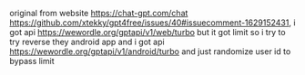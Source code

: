 original from website https://chat-gpt.com/chat  https://github.com/xtekky/gpt4free/issues/40#issuecomment-1629152431, i got api https://wewordle.org/gptapi/v1/web/turbo but it got limit so i try to try reverse they android app and i got api https://wewordle.org/gptapi/v1/android/turbo and just randomize user id to bypass limit